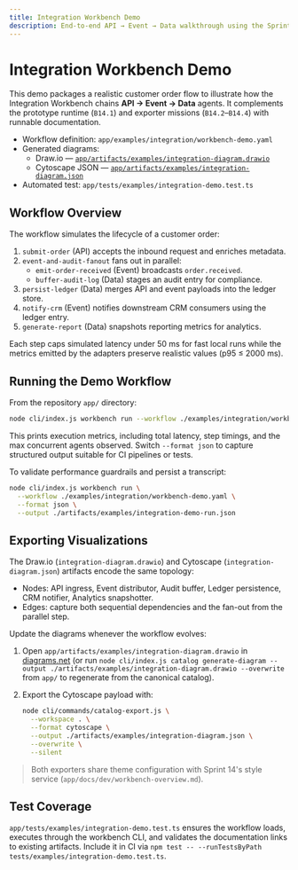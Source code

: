 ```yaml
---
title: Integration Workbench Demo
description: End-to-end API → Event → Data walkthrough using the Sprint 14 workbench.
---
```


# Integration Workbench Demo

This demo packages a realistic customer order flow to illustrate how the Integration Workbench chains **API → Event → Data** agents. It complements the prototype runtime (`B14.1`) and exporter missions (`B14.2`–`B14.4`) with runnable documentation.

- Workflow definition: `app/examples/integration/workbench-demo.yaml`
- Generated diagrams:
  - Draw.io — [`app/artifacts/examples/integration-diagram.drawio`](../../../artifacts/examples/integration-diagram.drawio)
  - Cytoscape JSON — [`app/artifacts/examples/integration-diagram.json`](../../../artifacts/examples/integration-diagram.json)
- Automated test: `app/tests/examples/integration-demo.test.ts`

## Workflow Overview

The workflow simulates the lifecycle of a customer order:

1. `submit-order` (API) accepts the inbound request and enriches metadata.
2. `event-and-audit-fanout` fans out in parallel:
   - `emit-order-received` (Event) broadcasts `order.received`.
   - `buffer-audit-log` (Data) stages an audit entry for compliance.
3. `persist-ledger` (Data) merges API and event payloads into the ledger store.
4. `notify-crm` (Event) notifies downstream CRM consumers using the ledger entry.
5. `generate-report` (Data) snapshots reporting metrics for analytics.

Each step caps simulated latency under 50 ms for fast local runs while the metrics emitted by the adapters preserve realistic values (p95 ≤ 2000 ms).

## Running the Demo Workflow

From the repository `app/` directory:

```bash
node cli/index.js workbench run --workflow ./examples/integration/workbench-demo.yaml --format table
```

This prints execution metrics, including total latency, step timings, and the max concurrent agents observed. Switch `--format json` to capture structured output suitable for CI pipelines or tests.

To validate performance guardrails and persist a transcript:

```bash
node cli/index.js workbench run \
  --workflow ./examples/integration/workbench-demo.yaml \
  --format json \
  --output ./artifacts/examples/integration-demo-run.json
```

## Exporting Visualizations

The Draw.io (`integration-diagram.drawio`) and Cytoscape (`integration-diagram.json`) artifacts encode the same topology:

- Nodes: API ingress, Event distributor, Audit buffer, Ledger persistence, CRM notifier, Analytics snapshotter.
- Edges: capture both sequential dependencies and the fan-out from the parallel step.

Update the diagrams whenever the workflow evolves:

1. Open `app/artifacts/examples/integration-diagram.drawio` in [diagrams.net](https://app.diagrams.net/) (or run `node cli/index.js catalog generate-diagram --output ./artifacts/examples/integration-diagram.drawio --overwrite` from `app/` to regenerate from the canonical catalog).
2. Export the Cytoscape payload with:

   ```bash
   node cli/commands/catalog-export.js \
     --workspace . \
     --format cytoscape \
     --output ./artifacts/examples/integration-diagram.json \
     --overwrite \
     --silent
   ```

> Both exporters share theme configuration with Sprint 14's style service (`app/docs/dev/workbench-overview.md`).

## Test Coverage

`app/tests/examples/integration-demo.test.ts` ensures the workflow loads, executes through the workbench CLI, and validates the documentation links to existing artifacts. Include it in CI via `npm test -- --runTestsByPath tests/examples/integration-demo.test.ts`.
